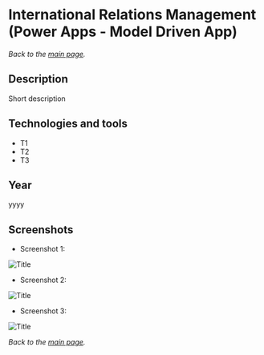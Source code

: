# International Relations Management (Power Apps - Model Driven App)

*Back to the [main page](https://camilovillam.github.io/).*

## Description

Short description

## Technologies and tools

- T1
- T2
- T3


## Year

yyyy


## Screenshots

- Screenshot 1:

![Title](url)


- Screenshot 2:

![Title](url)


- Screenshot 3:

![Title](url)



*Back to the [main page](https://camilovillam.github.io/).*
